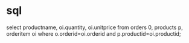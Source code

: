 # sql
select productname, oi.quantity, oi.unitprice from orders 0, products p, orderitem oi where o.orderid=oi.orderid and p.productid=oi.productid;
